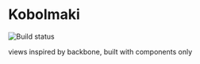 # Kobolmaki

![Build status](https://api.travis-ci.org/manuelstofer/koboldmaki)

views inspired by backbone, built with components only